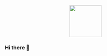 <div id="header" align="center">
  <img src="[[https://giphy.com/gifs/animation-art-design-3ohzdSfnSZJ23KcIWA](https://giphy.com/gifs/animation-art-design-3ohzdSfnSZJ23KcIWA)](https://media.giphy.com/media/3ohzdSfnSZJ23KcIWA/giphy-downsized-large.gif)" width="100"/>
</div>

### Hi there 👋

<!--
**Gearol8/gearol8** is a ✨ _special_ ✨ repository because its `README.md` (this file) appears on your GitHub profile.

Here are some ideas to get you started:

- 🔭 I’m currently working on ...
- 🌱 I’m currently learning ...
- 👯 I’m looking to collaborate on ...
- 🤔 I’m looking for help with ...
- 💬 Ask me about ...
- 📫 How to reach me: ...
- 😄 Pronouns: ...
- ⚡ Fun fact: ...
-->
